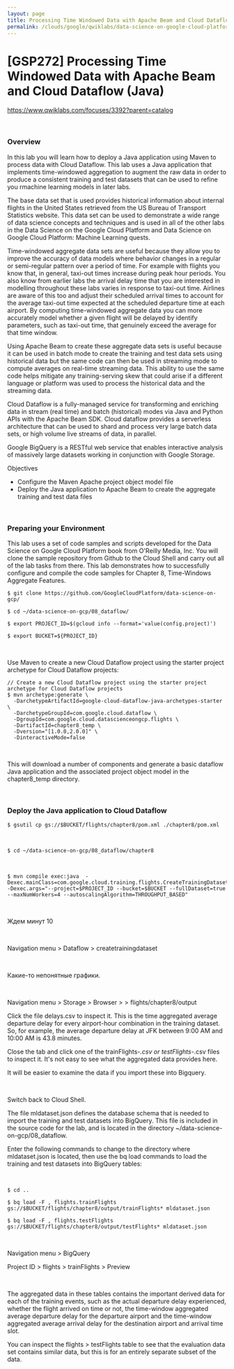 ```yaml
---
layout: page
title: Processing Time Windowed Data with Apache Beam and Cloud Dataflow (Java)
permalink: /clouds/google/qwiklabs/data-science-on-google-cloud-platform-machine-learning/processin-time-windowed-data-with-apache-beam-and-cloud-dataflow/
---
```


# [GSP272] Processing Time Windowed Data with Apache Beam and Cloud Dataflow (Java)

https://www.qwiklabs.com/focuses/3392?parent=catalog

<br/>

### Overview

In this lab you will learn how to deploy a Java application using Maven to process data with Cloud Dataflow. This lab uses a Java application that implements time-windowed aggregation to augment the raw data in order to produce a consistent training and test datasets that can be used to refine you rmachine learning models in later labs.

The base data set that is used provides historical information about internal flights in the United States retrieved from the US Bureau of Transport Statistics website. This data set can be used to demonstrate a wide range of data science concepts and techniques and is used in all of the other labs in the Data Science on the Google Cloud Platform and Data Science on Google Cloud Platform: Machine Learning quests.

Time-windowed aggregate data sets are useful because they allow you to improve the accuracy of data models where behavior changes in a regular or semi-regular pattern over a period of time. For example with flights you know that, in general, taxi-out times increase during peak hour periods. You also know from earlier labs the arrival delay time that you are interested in modelling throughout these labs varies in response to taxi-out time. Airlines are aware of this too and adjust their scheduled arrival times to account for the average taxi-out time expected at the scheduled departure time at each airport. By computing time-windowed aggregate data you can more accurately model whether a given flight will be delayed by identify parameters, such as taxi-out time, that genuinely exceed the average for that time window.

Using Apache Beam to create these aggregate data sets is useful because it can be used in batch mode to create the training and test data sets using historical data but the same code can then be used in streaming mode to compute averages on real-time streaming data. This ability to use the same code helps mitigate any training-serving skew that could arise if a different language or platform was used to process the historical data and the streaming data.

Cloud Dataflow is a fully-managed service for transforming and enriching data in stream (real time) and batch (historical) modes via Java and Python APIs with the Apache Beam SDK. Cloud dataflow provides a serverless architecture that can be used to shard and process very large batch data sets, or high volume live streams of data, in parallel.

Google BigQuery is a RESTful web service that enables interactive analysis of massively large datasets working in conjunction with Google Storage.

Objectives

* Configure the Maven Apache project object model file
* Deploy the Java application to Apache Beam to create the aggregate training and test data files

<br/>

### Preparing your Environment


This lab uses a set of code samples and scripts developed for the Data Science on Google Cloud Platform book from O'Reilly Media, Inc. You will clone the sample repository from Github to the Cloud Shell and carry out all of the lab tasks from there. This lab demonstrates how to successfully configure and compile the code samples for Chapter 8, Time-Windows Aggregate Features.

    $ git clone https://github.com/GoogleCloudPlatform/data-science-on-gcp/

    $ cd ~/data-science-on-gcp/08_dataflow/

    $ export PROJECT_ID=$(gcloud info --format='value(config.project)')

    $ export BUCKET=${PROJECT_ID}

<br/>

Use Maven to create a new Cloud Dataflow project using the starter project archetype for Cloud Dataflow projects:


    // Create a new Cloud Dataflow project using the starter project archetype for Cloud Dataflow projects
    $ mvn archetype:generate \
      -DarchetypeArtifactId=google-cloud-dataflow-java-archetypes-starter \
      -DarchetypeGroupId=com.google.cloud.dataflow \
      -DgroupId=com.google.cloud.datascienceongcp.flights \
      -DartifactId=chapter8_temp \
      -Dversion="[1.0.0,2.0.0]" \
      -DinteractiveMode=false

<br/>

This will download a number of components and generate a basic dataflow Java application and the associated project object model in the chapter8_temp directory.


<br/>

### Deploy the Java application to Cloud Dataflow

    $ gsutil cp gs://$BUCKET/flights/chapter8/pom.xml ./chapter8/pom.xml

<br/>

    $ cd ~/data-science-on-gcp/08_dataflow/chapter8

<br/>

    $ mvn compile exec:java  -Dexec.mainClass=com.google.cloud.training.flights.CreateTrainingDataset -Dexec.args="--project=$PROJECT_ID --bucket=$BUCKET --fullDataset=true --maxNumWorkers=4 --autoscalingAlgorithm=THROUGHPUT_BASED"

<br/>

Ждем минут 10

<br/>

Navigation menu > Dataflow > createtrainingdataset

<br/>

Какие-то непонятные графики.

<br/>

Navigation menu > Storage > Browser > <bucket> > flights/chapter8/output

Click the file delays.csv to inspect it. This is the time aggregated average departure delay for every airport-hour combination in the training dataset. So, for example, the average departure delay at JFK between 9:00 AM and 10:00 AM is 43.8 minutes.

Close the tab and click one of the trainFlights-*.csv or testFlights-*.csv files to inspect it. It's not easy to see what the aggregated data provides here.

It will be easier to examine the data if you import these into Bigquery.

<br/>

Switch back to Cloud Shell.

The file mldataset.json defines the database schema that is needed to import the training and test datasets into BigQuery. This file is included in the source code for the lab, and is located in the directory ~/data-science-on-gcp/08_dataflow.

Enter the following commands to change to the directory where mldataset.json is located, then use the bq load commands to load the training and test datasets into BigQuery tables:

<br/>

    $ cd ..

    $ bq load -F , flights.trainFlights gs://$BUCKET/flights/chapter8/output/trainFlights* mldataset.json

    $ bq load -F , flights.testFlights gs://$BUCKET/flights/chapter8/output/testFlights* mldataset.json


<br/>

Navigation menu > BigQuery

Project ID > flights > trainFlights > Preview

<br/>

The aggregated data in these tables contains the important derived data for each of the training events, such as the actual departure delay experienced, whether the flight arrived on time or not, the time-window aggregated average departure delay for the departure airport and the time-window aggregated average arrival delay for the destination airport and arrival time slot.

You can inspect the flights > testFlights table to see that the evaluation data set contains similar data, but this is for an entirely separate subset of the data.